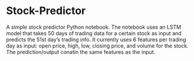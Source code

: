 # Stock-Predictor

A simple stock predictor Python notebook. The notebook uses an LSTM model that takes 50 days of trading data for a certain stock as input and predicts the 51st day’s trading info. It currently uses 6 features per trading day as input: open price, high, low, closing price, and volume for the stock. The prediction/output conatin the same features as the input.
